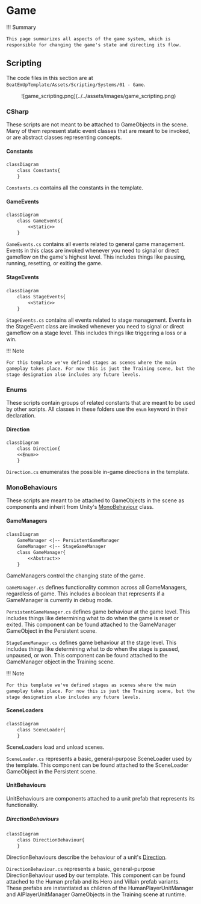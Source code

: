 # Game

!!! Summary

    This page summarizes all aspects of the game system, which is responsible for changing the game's state and directing its flow.

## Scripting

The code files in this section are at `BeatEmUpTemplate/Assets/Scripting/Systems/01 - Game`.

<figure markdown="span">
    ![game_scripting.png](../../assets/images/game_scripting.png)
</figure>

### CSharp

These scripts are not meant to be attached to GameObjects in the scene. Many of them represent static event classes that are meant to be invoked, or are abstract classes representing concepts.

#### Constants

``` mermaid
classDiagram
    class Constants{
    }
```

`Constants.cs` contains all the constants in the template.

#### GameEvents

``` mermaid
classDiagram
    class GameEvents{
        <<Static>>
    }
```

`GameEvents.cs` contains all events related to general game management. Events in this class are invoked whenever you need to signal or direct gameflow on the game's highest level. This includes things like pausing, running, resetting, or exiting the game.

#### StageEvents

``` mermaid
classDiagram
    class StageEvents{
        <<Static>>
    }
```

`StageEvents.cs` contains all events related to stage management. Events in the StageEvent class are invoked whenever you need to signal or direct gameflow on a stage level. This includes things like triggering a loss or a win.

!!! Note

    For this template we've defined stages as scenes where the main gameplay takes place. For now this is just the Training scene, but the stage designation also includes any future levels.

### Enums

These scripts contain groups of related constants that are meant to be used by other scripts. All classes in these folders use the `enum` keyword in their declaration.

#### Direction

``` mermaid
classDiagram
    class Direction{
    <<Enum>>
    }
```

`Direction.cs` enumerates the possible in-game directions in the template.

### MonoBehaviours

These scripts are meant to be attached to GameObjects in the scene as components and inherit from Unity's [MonoBehaviour](https://docs.unity3d.com/6000.0/Documentation/Manual/class-MonoBehaviour.html) class.

#### GameManagers

``` mermaid
classDiagram
    GameManager <|-- PersistentGameManager
    GameManager <|-- StageGameManager
    class GameManager{
        <<Abstract>>
    }
```

GameManagers control the changing state of the game.

`GameManager.cs` defines functionality common across all GameManagers, regardless of game. This includes a boolean that represents if a GameManager is currently in debug mode.

`PersistentGameManager.cs` defines game behaviour at the game level. This includes things like determining what to do when the game is reset or exited. This component can be found attached to the GameManager GameObject in the Persistent scene.

`StageGameManager.cs` defines game behaviour at the stage level. This includes things like determining what to do when the stage is paused, unpaused, or won. This component can be found attached to the GameManager object in the Training scene.

!!! Note

    For this template we've defined stages as scenes where the main gameplay takes place. For now this is just the Training scene, but the stage designation also includes any future levels.

#### SceneLoaders

``` mermaid
classDiagram
    class SceneLoader{
    }
```

SceneLoaders load and unload scenes.

`SceneLoader.cs` represents a basic, general-purpose SceneLoader used by the template. This component can be found attached to the SceneLoader GameObject in the Persistent scene.

#### UnitBehaviours

UnitBehaviours are components attached to a unit prefab that represents its functionality.

##### DirectionBehaviours

``` mermaid
classDiagram
    class DirectionBehaviour{
    }
```

DirectionBehaviours describe the behaviour of a unit's [Direction](game.md#direction).

`DirectionBehaviour.cs` represents a basic, general-purpose DirectionBehaviour used by our template. This component can be found attached to the Human prefab and its Hero and Villain prefab variants. These prefabs are instantiated as children of the HumanPlayerUnitManager and AIPlayerUnitManager GameObjects in the Training scene at runtime.